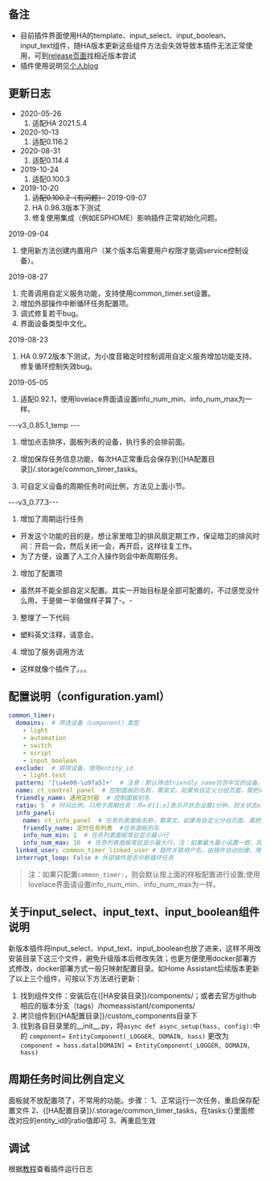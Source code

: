 ## 备注
- 目前插件界面使用HA的template、input_select、input_boolean、input_text组件，随HA版本更新这些组件方法会失效导致本插件无法正常使用，可到[release页面](https://github.com/cnk700i/common_timer/releases)找相近版本尝试
- 插件使用说明见[个人blog](https://ljr.im/articles/plugin-home-assistant-universal-timer-upgraded-version/)

## 更新日志
- 2020-05-26
  1. 适配HA 2021.5.4
- 2020-10-13
  1. 适配0.116.2
- 2020-08-31
  1. 适配0.114.4
- 2019-10-24
  1. 适配0.100.3
- 2019-10-20
  1. ~~适配0.100.2（有问题）~~
2019-09-07
  1. HA 0.98.3版本下测试
  2. 修复使用集成（例如ESPHOME）影响插件正常初始化问题。

2019-09-04
  1. 使用新方法创建内置用户（某个版本后需要用户权限才能调service控制设备）。

2019-08-27
  1. 完善调用自定义服务功能，支持使用common_timer.set设置。
  2. 增加外部操作中断循环任务配置项。
  3. 调式修复若干bug。
  4. 界面设备类型中文化。

2019-08-23
  1. HA 0.97.2版本下测试，为小度音箱定时控制调用自定义服务增加功能支持、修复循环控制失效bug。

2019-05-05
  1. 适配0.92.1，使用lovelace界面请设置info_num_min、info_num_max为一样。

---v3_0.85.1_temp ---
  1. 增加点击排序，面板列表的设备，执行多的会排前面。

  2. 增加保存任务信息功能，每次HA正常重启会保存到{[HA配置目录]}/.storage/common_timer_tasks。

  3. 可自定义设备的周期任务时间比例，方法见上面小节。

---v3_0.77.3---
  1. 增加了周期运行任务

  - 开发这个功能的目的是，想让家里暗卫的排风扇定期工作，保证暗卫的排风时间：开启一会，然后关闭一会，再开启，这样往复工作。
  - 为了方便，设置了人工介入操作则会中断周期任务。

  2. 增加了配置项

  - 虽然并不能全部自定义配置。其实一开始目标是全部可配置的，不过感觉没什么用，于是做一半做做样子算了-。-

  3. 整理了一下代码

  - 塑料英文注释，请意会。

  4. 增加了服务调用方法

  - 这样就像个插件了。。。

## 配置说明（configuration.yaml）
```yaml
common_timer:
  domains:  # 筛选设备（component）类型
    - light
    - automation
    - switch
    - script
    - input_boolean
  exclude:  # 排除设备，使用entity_id
    - light.test
  pattern: '[\u4e00-\u9fa5]+'  # 注意：默认筛选friendly_name包含中文的设备，如果不筛选，设置为'.*'
  name: ct_control_panel  # 控制面板的名称，需英文。如果有自定义分组页面，需把对应的group，例如goup.ct_control_panel加到分页
  friendly_name: 通用定时器  # 控制面板别名
  ratio: 5  # 时间比例，只用于周期任务：开⇌关[1:x]表示开状态设置1分钟，则关状态x分钟；关⇌开[1:x]表示关状态设置1分钟，则开状态x分钟
  info_panel:
    name: ct_info_panel  # 任务列表面板名称，需英文。如果有自定义分组页面，需把对应的group，例如group.ct_info_panel加到分页
    friendly_name: 定时任务列表  #任务面板别名
    info_num_min: 1  # 任务列表面板常驻显示最小行
    info_num_max: 10  # 任务列表面板常驻显示最大行。注：如果最大最小设置一致，则常驻显示
  linked_user: common_timer_linked_user # 插件关联用户名，由插件自动创建，用于解决控制需要权限问题
  interrupt_loop: False # 外部操作是否中断循环任务
```
>注：如果只配置`common_timer:`，则会默认按上面的样板配置进行设置;使用lovelace界面请设置info_num_min、info_num_max为一样。
## 关于input_select、input_text、input_boolean组件说明
新版本插件将input_select、input_text、input_boolean也放了进来，这样不用改安装目录下这三个文件，避免升级版本后修改失效；也更方便使用docker部署方式修改，docker部署方式一般只映射配置目录。如Home Assistant后续版本更新了以上三个组件，可按以下方法进行更新：
1. 找到组件文件：安装后在{[HA安装目录]}/components/；或者去官方github相应的版本分支（tags）/homeassistant/components/
2. 拷贝组件到{[HA配置目录]}/custom_components目录下
2. 找到各自目录里的__init__.py，将`async def async_setup(hass, config):`中的 `component= EntityComponent(_LOGGER, DOMAIN, hass)` 更改为 `component = hass.data[DOMAIN] = EntityComponent(_LOGGER, DOMAIN, hass)`

## 周期任务时间比例自定义
面板就不放配置项了，不常用的功能。步骤：
1、正常运行一次任务，重启保存配置文件
2、{[HA配置目录]}/.storage/common_timer_tasks，在tasks:{}里面修改对应的entity_id的ratio值即可
3、再重启生效

## 调试
根据[教程][1]查看插件运行日志

[1]: https://ljr.im/articles/home-assistant-novice-question-set/#3-%E8%B0%83%E8%AF%95%E5%8F%8A%E6%9F%A5%E7%9C%8B%E7%A8%8B%E5%BA%8F%E8%BF%90%E8%A1%8C%E6%97%A5%E5%BF%97 "调试及查看程序运行日志"
